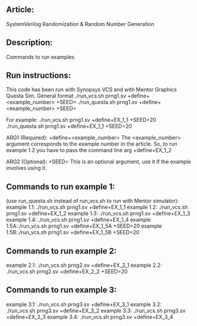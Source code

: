 ## Article:

SystemVerilog Randomization & Random Number Generation

## Description:

Commands to run examples 

## Run instructions:

This code has been run with Synopsys VCS and with Mentor Graphics Questa Sim.
General format
./run_vcs.sh prng1.sv +define+<example_number> +SEED=<seed>
./run_questa.sh prng1.sv +define+<example_number> +SEED=<seed>

For example:
./run_vcs.sh prng1.sv +define+EX_1_1 +SEED=20
./run_questa.sh prng1.sv +define+EX_1_1 +SEED=20

ARG1 (Required): +define+<example_number> 
 The <example_number> argument corresponds to the example number in
 the article. So, to run example 1.2 you have to pass the command
 line arg +define+EX_1_2

ARG2 (Optional): +SEED=<seed>
 This is an optional argument, use it if the example involves using it.

## Commands to run example 1:
(use run_questa.sh instead of run_vcs.sh to run with Mentor simulator):
example 1.1: ./run_vcs.sh prng1.sv +define+EX_1_1 
example 1.2: ./run_vcs.sh prng1.sv +define+EX_1_2
example 1.3: ./run_vcs.sh prng1.sv +define+EX_1_3
example 1.4: ./run_vcs.sh prng1.sv +define+EX_1_4
example 1.5A:./run_vcs.sh prng1.sv +define+EX_1_5A +SEED=20
example 1.5B:./run_vcs.sh prng1.sv +define+EX_1_5B +SEED=20

## Commands to run example 2:
example 2.1: ./run_vcs.sh prng2.sv +define+EX_2_1
example 2.2: ./run_vcs.sh prng2.sv +define+EX_2_2 +SEED=20

## Commands to run example 3:
example 3.1: ./run_vcs.sh prng3.sv +define+EX_3_1
example 3.2: ./run_vcs.sh prng3.sv +define+EX_3_2
example 3.3: ./run_vcs.sh prng3.sv +define+EX_3_3
example 3.4: ./run_vcs.sh prng3.sv +define+EX_3_4

